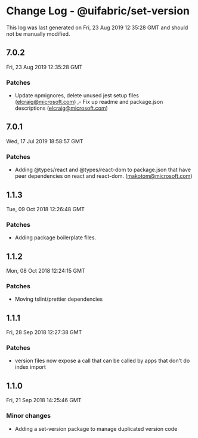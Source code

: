 # Change Log - @uifabric/set-version

This log was last generated on Fri, 23 Aug 2019 12:35:28 GMT and should not be manually modified.

## 7.0.2
Fri, 23 Aug 2019 12:35:28 GMT

### Patches

- Update npmignores, delete unused jest setup files (elcraig@microsoft.com)
,- Fix up readme and package.json descriptions (elcraig@microsoft.com)

## 7.0.1
Wed, 17 Jul 2019 18:58:57 GMT

### Patches

- Adding @types/react and @types/react-dom to package.json that have peer dependencies on react and react-dom. (makotom@microsoft.com)

## 1.1.3
Tue, 09 Oct 2018 12:26:48 GMT

### Patches

- Adding package boilerplate files.

## 1.1.2
Mon, 08 Oct 2018 12:24:15 GMT

### Patches

- Moving tslint/prettier dependencies 

## 1.1.1
Fri, 28 Sep 2018 12:27:38 GMT

### Patches

- version files now expose a call that can be called by apps that don't do index import

## 1.1.0
Fri, 21 Sep 2018 14:25:46 GMT

### Minor changes

- Adding a set-version package to manage duplicated version code

